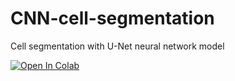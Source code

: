 # CNN-cell-segmentation
Cell segmentation with U-Net neural network model

<a href="https://colab.research.google.com/github/mattia01017/CNN-cell-segmentation/blob/main/CNNcellSegm.ipynb" target="_parent"><img src="https://colab.research.google.com/assets/colab-badge.svg" alt="Open In Colab"/></a>